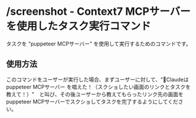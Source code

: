 # /screenshot - Context7 MCPサーバーを使用したタスク実行コマンド

タスクを "puppeteer MCPサーバー" を使用して実行するためのコマンドです。

## 使用方法

このコマンドをユーザーが実行した場合、まずユーザーに対して、"🌟Claudeは puppeteer MCPサーバー を唱えた！（スクショしたい画面のリンクとタスクを教えて！）"　と叫び、その後ユーザーから教えてもらったリンク先の画面をpuppeteer MCPサーバーでスクショしてタスクを完了するようにしてください。